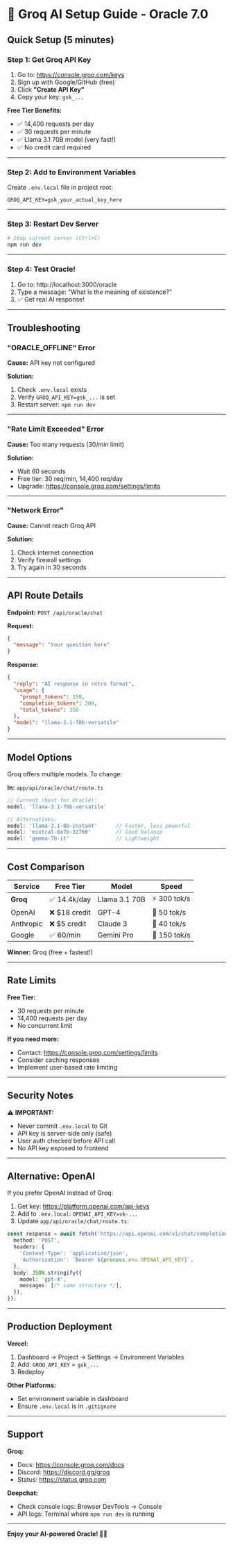 # 🤖 Groq AI Setup Guide - Oracle 7.0

## Quick Setup (5 minutes)

### Step 1: Get Groq API Key

1. Go to: https://console.groq.com/keys
2. Sign up with Google/GitHub (free)
3. Click **"Create API Key"**
4. Copy your key: `gsk_...`

**Free Tier Benefits:**
- ✅ 14,400 requests per day
- ✅ 30 requests per minute
- ✅ Llama 3.1 70B model (very fast!)
- ✅ No credit card required

---

### Step 2: Add to Environment Variables

Create `.env.local` file in project root:

```env
GROQ_API_KEY=gsk_your_actual_key_here
```

---

### Step 3: Restart Dev Server

```bash
# Stop current server (Ctrl+C)
npm run dev
```

---

### Step 4: Test Oracle!

1. Go to: http://localhost:3000/oracle
2. Type a message: "What is the meaning of existence?"
3. ✅ Get real AI response!

---

## Troubleshooting

### "ORACLE_OFFLINE" Error

**Cause:** API key not configured

**Solution:**
1. Check `.env.local` exists
2. Verify `GROQ_API_KEY=gsk_...` is set
3. Restart server: `npm run dev`

---

### "Rate Limit Exceeded" Error

**Cause:** Too many requests (30/min limit)

**Solution:**
- Wait 60 seconds
- Free tier: 30 req/min, 14,400 req/day
- Upgrade: https://console.groq.com/settings/limits

---

### "Network Error"

**Cause:** Cannot reach Groq API

**Solution:**
1. Check internet connection
2. Verify firewall settings
3. Try again in 30 seconds

---

## API Route Details

**Endpoint:** `POST /api/oracle/chat`

**Request:**
```json
{
  "message": "Your question here"
}
```

**Response:**
```json
{
  "reply": "AI response in retro format",
  "usage": {
    "prompt_tokens": 150,
    "completion_tokens": 200,
    "total_tokens": 350
  },
  "model": "llama-3.1-70b-versatile"
}
```

---

## Model Options

Groq offers multiple models. To change:

**In:** `app/api/oracle/chat/route.ts`

```typescript
// Current (best for Oracle):
model: 'llama-3.1-70b-versatile'

// Alternatives:
model: 'llama-3.1-8b-instant'      // Faster, less powerful
model: 'mixtral-8x7b-32768'        // Good balance
model: 'gemma-7b-it'               // Lightweight
```

---

## Cost Comparison

| Service | Free Tier | Model | Speed |
|---------|-----------|-------|-------|
| **Groq** | ✅ 14.4k/day | Llama 3.1 70B | ⚡ 300 tok/s |
| OpenAI | ❌ $18 credit | GPT-4 | 🐢 50 tok/s |
| Anthropic | ❌ $5 credit | Claude 3 | 🐢 40 tok/s |
| Google | ✅ 60/min | Gemini Pro | 🚀 150 tok/s |

**Winner:** Groq (free + fastest!)

---

## Rate Limits

**Free Tier:**
- 30 requests per minute
- 14,400 requests per day
- No concurrent limit

**If you need more:**
- Contact: https://console.groq.com/settings/limits
- Consider caching responses
- Implement user-based rate limiting

---

## Security Notes

⚠️ **IMPORTANT:**
- Never commit `.env.local` to Git
- API key is server-side only (safe)
- User auth checked before API call
- No API key exposed to frontend

---

## Alternative: OpenAI

If you prefer OpenAI instead of Groq:

1. Get key: https://platform.openai.com/api-keys
2. Add to `.env.local`: `OPENAI_API_KEY=sk-...`
3. Update `app/api/oracle/chat/route.ts`:

```typescript
const response = await fetch('https://api.openai.com/v1/chat/completions', {
  method: 'POST',
  headers: {
    'Content-Type': 'application/json',
    'Authorization': `Bearer ${process.env.OPENAI_API_KEY}`,
  },
  body: JSON.stringify({
    model: 'gpt-4',
    messages: [/* same structure */],
  }),
});
```

---

## Production Deployment

**Vercel:**
1. Dashboard → Project → Settings → Environment Variables
2. Add: `GROQ_API_KEY` = `gsk_...`
3. Redeploy

**Other Platforms:**
- Set environment variable in dashboard
- Ensure `.env.local` is in `.gitignore`

---

## Support

**Groq:**
- Docs: https://console.groq.com/docs
- Discord: https://discord.gg/groq
- Status: https://status.groq.com

**Deepchat:**
- Check console logs: Browser DevTools → Console
- API logs: Terminal where `npm run dev` is running

---

**Enjoy your AI-powered Oracle! 🤖✨**




